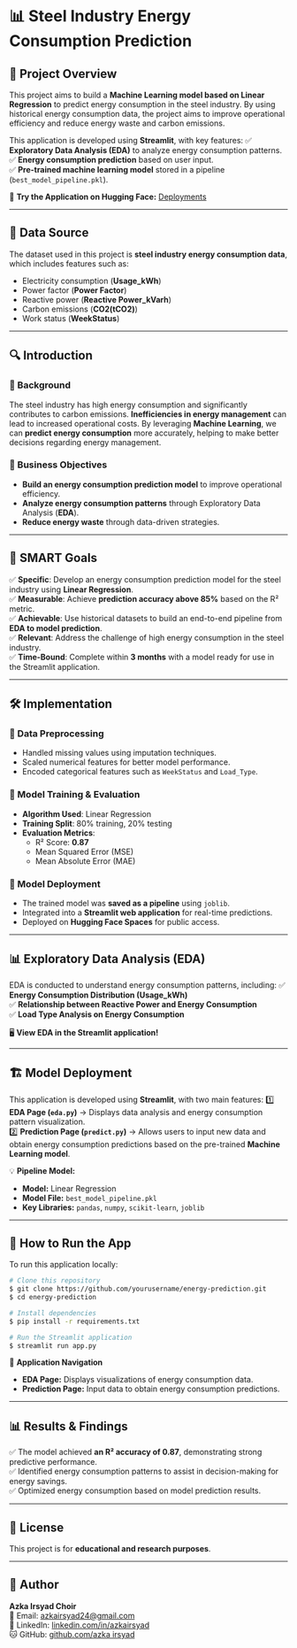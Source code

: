 # 📊 Steel Industry Energy Consumption Prediction

## 📌 Project Overview
This project aims to build a **Machine Learning model based on Linear Regression** to predict energy consumption in the steel industry. By using historical energy consumption data, the project aims to improve operational efficiency and reduce energy waste and carbon emissions.

This application is developed using **Streamlit**, with key features:
✅ **Exploratory Data Analysis (EDA)** to analyze energy consumption patterns.  
✅ **Energy consumption prediction** based on user input.  
✅ **Pre-trained machine learning model** stored in a pipeline (`best_model_pipeline.pkl`).  

🔗 **Try the Application on Hugging Face:** [Deployments](https://huggingface.co/spaces/AzkaIrsyad/Deployments)

---
## 📂 Data Source
The dataset used in this project is **steel industry energy consumption data**, which includes features such as:
- Electricity consumption (**Usage_kWh**)
- Power factor (**Power Factor**)
- Reactive power (**Reactive Power_kVarh**)
- Carbon emissions (**CO2(tCO2)**)
- Work status (**WeekStatus**)

---
## 🔍 Introduction
### 🔹 Background
The steel industry has high energy consumption and significantly contributes to carbon emissions. **Inefficiencies in energy management** can lead to increased operational costs. By leveraging **Machine Learning**, we can **predict energy consumption** more accurately, helping to make better decisions regarding energy management.

### 🔹 Business Objectives
- **Build an energy consumption prediction model** to improve operational efficiency.
- **Analyze energy consumption patterns** through Exploratory Data Analysis (**EDA**).
- **Reduce energy waste** through data-driven strategies.

---
## 🎯 SMART Goals
✅ **Specific**: Develop an energy consumption prediction model for the steel industry using **Linear Regression**.  
✅ **Measurable**: Achieve **prediction accuracy above 85%** based on the R² metric.  
✅ **Achievable**: Use historical datasets to build an end-to-end pipeline from **EDA to model prediction**.  
✅ **Relevant**: Address the challenge of high energy consumption in the steel industry.  
✅ **Time-Bound**: Complete within **3 months** with a model ready for use in the Streamlit application.  

---
## 🛠 Implementation
### 🔹 Data Preprocessing
- Handled missing values using imputation techniques.
- Scaled numerical features for better model performance.
- Encoded categorical features such as `WeekStatus` and `Load_Type`.

### 🔹 Model Training & Evaluation
- **Algorithm Used**: Linear Regression
- **Training Split**: 80% training, 20% testing
- **Evaluation Metrics**:
  - R² Score: **0.87**
  - Mean Squared Error (MSE)
  - Mean Absolute Error (MAE)

### 🔹 Model Deployment
- The trained model was **saved as a pipeline** using `joblib`.
- Integrated into a **Streamlit web application** for real-time predictions.
- Deployed on **Hugging Face Spaces** for public access.

---
## 📊 Exploratory Data Analysis (EDA)
EDA is conducted to understand energy consumption patterns, including:
✅ **Energy Consumption Distribution (Usage_kWh)**  
✅ **Relationship between Reactive Power and Energy Consumption**  
✅ **Load Type Analysis on Energy Consumption**  

🖥 **View EDA in the Streamlit application!**

---
## 🏗️ Model Deployment
This application is developed using **Streamlit**, with two main features:
1️⃣ **EDA Page (`eda.py`)** → Displays data analysis and energy consumption pattern visualization.  
2️⃣ **Prediction Page (`predict.py`)** → Allows users to input new data and obtain energy consumption predictions based on the pre-trained **Machine Learning model**.

💡 **Pipeline Model:**
- **Model:** Linear Regression
- **Model File:** `best_model_pipeline.pkl`
- **Key Libraries:** `pandas`, `numpy`, `scikit-learn`, `joblib`

---
## 🚀 How to Run the App
To run this application locally:
```bash
# Clone this repository
$ git clone https://github.com/yourusername/energy-prediction.git
$ cd energy-prediction

# Install dependencies
$ pip install -r requirements.txt

# Run the Streamlit application
$ streamlit run app.py
```

🔹 **Application Navigation**
- **EDA Page:** Displays visualizations of energy consumption data.
- **Prediction Page:** Input data to obtain energy consumption predictions.

---
## 📊 Results & Findings
✅ The model achieved **an R² accuracy of 0.87**, demonstrating strong predictive performance.  
✅ Identified energy consumption patterns to assist in decision-making for energy savings.  
✅ Optimized energy consumption based on model prediction results.

---
## 📄 License
This project is for **educational and research purposes**.

---
## 👤 Author
**Azka Irsyad Choir**  
📧 Email: [azkairsyad24@gmail.com](mailto:azkairsyad24@gmail.com)  
🔗 LinkedIn: [linkedin.com/in/azkairsyad](https://www.linkedin.com/in/azka-irsyad-aa2509191/)  
🐱 GitHub: [github.com/azka irsyad](https://github.com/Azka24-ui)  
